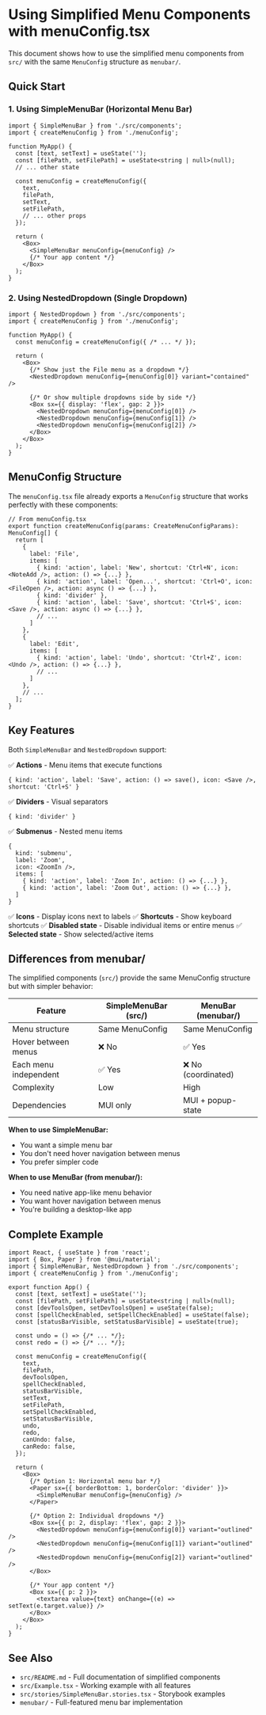 # Using Simplified Menu Components with menuConfig.tsx

This document shows how to use the simplified menu components from `src/` with the same `MenuConfig` structure as `menubar/`.

## Quick Start

### 1. Using SimpleMenuBar (Horizontal Menu Bar)

```tsx
import { SimpleMenuBar } from './src/components';
import { createMenuConfig } from './menuConfig';

function MyApp() {
  const [text, setText] = useState('');
  const [filePath, setFilePath] = useState<string | null>(null);
  // ... other state

  const menuConfig = createMenuConfig({
    text,
    filePath,
    setText,
    setFilePath,
    // ... other props
  });

  return (
    <Box>
      <SimpleMenuBar menuConfig={menuConfig} />
      {/* Your app content */}
    </Box>
  );
}
```

### 2. Using NestedDropdown (Single Dropdown)

```tsx
import { NestedDropdown } from './src/components';
import { createMenuConfig } from './menuConfig';

function MyApp() {
  const menuConfig = createMenuConfig({ /* ... */ });

  return (
    <Box>
      {/* Show just the File menu as a dropdown */}
      <NestedDropdown menuConfig={menuConfig[0]} variant="contained" />
      
      {/* Or show multiple dropdowns side by side */}
      <Box sx={{ display: 'flex', gap: 2 }}>
        <NestedDropdown menuConfig={menuConfig[0]} />
        <NestedDropdown menuConfig={menuConfig[1]} />
        <NestedDropdown menuConfig={menuConfig[2]} />
      </Box>
    </Box>
  );
}
```

## MenuConfig Structure

The `menuConfig.tsx` file already exports a `MenuConfig` structure that works perfectly with these components:

```tsx
// From menuConfig.tsx
export function createMenuConfig(params: CreateMenuConfigParams): MenuConfig[] {
  return [
    {
      label: 'File',
      items: [
        { kind: 'action', label: 'New', shortcut: 'Ctrl+N', icon: <NoteAdd />, action: () => {...} },
        { kind: 'action', label: 'Open...', shortcut: 'Ctrl+O', icon: <FileOpen />, action: async () => {...} },
        { kind: 'divider' },
        { kind: 'action', label: 'Save', shortcut: 'Ctrl+S', icon: <Save />, action: async () => {...} },
        // ...
      ]
    },
    {
      label: 'Edit',
      items: [
        { kind: 'action', label: 'Undo', shortcut: 'Ctrl+Z', icon: <Undo />, action: () => {...} },
        // ...
      ]
    },
    // ...
  ];
}
```

## Key Features

Both `SimpleMenuBar` and `NestedDropdown` support:

✅ **Actions** - Menu items that execute functions
```tsx
{ kind: 'action', label: 'Save', action: () => save(), icon: <Save />, shortcut: 'Ctrl+S' }
```

✅ **Dividers** - Visual separators
```tsx
{ kind: 'divider' }
```

✅ **Submenus** - Nested menu items
```tsx
{
  kind: 'submenu',
  label: 'Zoom',
  icon: <ZoomIn />,
  items: [
    { kind: 'action', label: 'Zoom In', action: () => {...} },
    { kind: 'action', label: 'Zoom Out', action: () => {...} },
  ]
}
```

✅ **Icons** - Display icons next to labels
✅ **Shortcuts** - Show keyboard shortcuts
✅ **Disabled state** - Disable individual items or entire menus
✅ **Selected state** - Show selected/active items

## Differences from menubar/

The simplified components (`src/`) provide the same MenuConfig structure but with simpler behavior:

| Feature | SimpleMenuBar (src/) | MenuBar (menubar/) |
|---------|---------------------|-------------------|
| Menu structure | Same MenuConfig | Same MenuConfig |
| Hover between menus | ❌ No | ✅ Yes |
| Each menu independent | ✅ Yes | ❌ No (coordinated) |
| Complexity | Low | High |
| Dependencies | MUI only | MUI + popup-state |

**When to use SimpleMenuBar:**
- You want a simple menu bar
- You don't need hover navigation between menus
- You prefer simpler code

**When to use MenuBar (from menubar/):**
- You need native app-like menu behavior
- You want hover navigation between menus
- You're building a desktop-like app

## Complete Example

```tsx
import React, { useState } from 'react';
import { Box, Paper } from '@mui/material';
import { SimpleMenuBar, NestedDropdown } from './src/components';
import { createMenuConfig } from './menuConfig';

export function App() {
  const [text, setText] = useState('');
  const [filePath, setFilePath] = useState<string | null>(null);
  const [devToolsOpen, setDevToolsOpen] = useState(false);
  const [spellCheckEnabled, setSpellCheckEnabled] = useState(false);
  const [statusBarVisible, setStatusBarVisible] = useState(true);

  const undo = () => {/* ... */};
  const redo = () => {/* ... */};

  const menuConfig = createMenuConfig({
    text,
    filePath,
    devToolsOpen,
    spellCheckEnabled,
    statusBarVisible,
    setText,
    setFilePath,
    setSpellCheckEnabled,
    setStatusBarVisible,
    undo,
    redo,
    canUndo: false,
    canRedo: false,
  });

  return (
    <Box>
      {/* Option 1: Horizontal menu bar */}
      <Paper sx={{ borderBottom: 1, borderColor: 'divider' }}>
        <SimpleMenuBar menuConfig={menuConfig} />
      </Paper>

      {/* Option 2: Individual dropdowns */}
      <Box sx={{ p: 2, display: 'flex', gap: 2 }}>
        <NestedDropdown menuConfig={menuConfig[0]} variant="outlined" />
        <NestedDropdown menuConfig={menuConfig[1]} variant="outlined" />
        <NestedDropdown menuConfig={menuConfig[2]} variant="outlined" />
      </Box>

      {/* Your app content */}
      <Box sx={{ p: 2 }}>
        <textarea value={text} onChange={(e) => setText(e.target.value)} />
      </Box>
    </Box>
  );
}
```

## See Also

- `src/README.md` - Full documentation of simplified components
- `src/Example.tsx` - Working example with all features
- `src/stories/SimpleMenuBar.stories.tsx` - Storybook examples
- `menubar/` - Full-featured menu bar implementation

